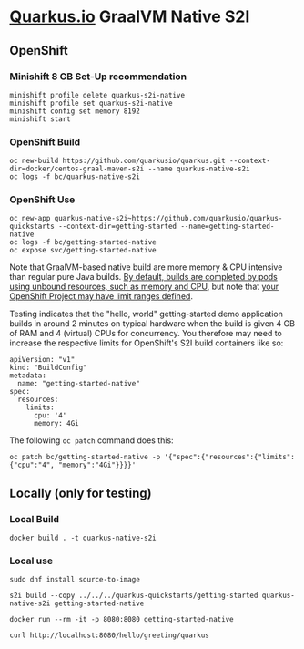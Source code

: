 # [Quarkus.io](http://quarkus.io) GraalVM Native S2I

## OpenShift

### Minishift 8 GB Set-Up recommendation

    minishift profile delete quarkus-s2i-native
    minishift profile set quarkus-s2i-native
    minishift config set memory 8192
    minishift start

### OpenShift Build

    oc new-build https://github.com/quarkusio/quarkus.git --context-dir=docker/centos-graal-maven-s2i --name quarkus-native-s2i
    oc logs -f bc/quarkus-native-s2i

### OpenShift Use

    oc new-app quarkus-native-s2i~https://github.com/quarkusio/quarkus-quickstarts --context-dir=getting-started --name=getting-started-native
    oc logs -f bc/getting-started-native
    oc expose svc/getting-started-native

Note that GraalVM-based native build are more memory & CPU intensive than regular pure Java builds.
[By default, builds are completed by pods using unbound resources, such as memory and CPU](https://docs.openshift.com/container-platform/3.11/dev_guide/builds/advanced_build_operations.html),
but note that [your OpenShift Project may have limit ranges defined](https://docs.openshift.com/container-platform/3.11/admin_guide/limits.html#admin-guide-limits).

Testing indicates that the "hello, world" getting-started demo application builds in around 2 minutes on typical hardware when the build is given 4 GB of RAM and 4 (virtual) CPUs for concurrency. You therefore may need to increase the respective limits for OpenShift's S2I build containers like so:

    apiVersion: "v1"
    kind: "BuildConfig"
    metadata:
      name: "getting-started-native"
    spec:
      resources:
        limits:
          cpu: '4'
          memory: 4Gi

The following `oc patch` command does this:

    oc patch bc/getting-started-native -p '{"spec":{"resources":{"limits":{"cpu":"4", "memory":"4Gi"}}}}'

## Locally (only for testing)

### Local Build

    docker build . -t quarkus-native-s2i

### Local use

    sudo dnf install source-to-image

    s2i build --copy ../../../quarkus-quickstarts/getting-started quarkus-native-s2i getting-started-native

    docker run --rm -it -p 8080:8080 getting-started-native

    curl http://localhost:8080/hello/greeting/quarkus
